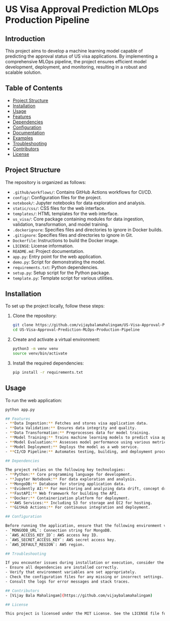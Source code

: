# US Visa Approval Prediction MLOps Production Pipeline

## Introduction

This project aims to develop a machine learning model capable of predicting the approval status of US visa applications. By implementing a comprehensive MLOps pipeline, the project ensures efficient model development, deployment, and monitoring, resulting in a robust and scalable solution.

## Table of Contents
- [Project Structure](#project-structure)
- [Installation](#installation)
- [Usage](#usage)
- [Features](#features)
- [Dependencies](#dependencies)
- [Configuration](#configuration)
- [Documentation](#documentation)
- [Examples](#examples)
- [Troubleshooting](#troubleshooting)
- [Contributors](#contributors)
- [License](#license)

## Project Structure

The repository is organized as follows:
- `.github/workflows/`: Contains GitHub Actions workflows for CI/CD.
- `config/`: Configuration files for the project.
- `notebook/`: Jupyter notebooks for data exploration and analysis.
- `static/css/`: CSS files for the web interface.
- `templates/`: HTML templates for the web interface.
- `us_visa/`: Core package containing modules for data ingestion, validation, transformation, and model training.
- `.dockerignore`: Specifies files and directories to ignore in Docker builds.
- `.gitignore`: Specifies files and directories to ignore in Git.
- `Dockerfile`: Instructions to build the Docker image.
- `LICENSE`: License information.
- `README.md`: Project documentation.
- `app.py`: Entry point for the web application.
- `demo.py`: Script for demonstrating the model.
- `requirements.txt`: Python dependencies.
- `setup.py`: Setup script for the Python package.
- `template.py`: Template script for various utilities.

## Installation

To set up the project locally, follow these steps:

1. Clone the repository:

    ```bash
    git clone https://github.com/vijaybalamahalingam/US-Visa-Approval-Prediction-MLOps-Production-Pipeline.git
    cd US-Visa-Approval-Prediction-MLOps-Production-Pipeline
    ```

2. Create and activate a virtual environment:

    ```bash
    python3 -m venv venv
    source venv/bin/activate
    ```

3. Install the required dependencies:

    ```bash
    pip install -r requirements.txt
    ```

## Usage

To run the web application:

```bash
python app.py

## Features
- **Data Ingestion:** Fetches and stores visa application data.
- **Data Validation:** Ensures data integrity and quality.
- **Data Transformation:** Preprocesses data for model training.
- **Model Training:** Trains machine learning models to predict visa approval.
- **Model Evaluation:** Assesses model performance using various metrics.
- **Model Deployment:** Deploys the model as a web service.
- **CI/CD Pipeline:** Automates testing, building, and deployment processes.

## Dependencies

The project relies on the following key technologies:
- **Python:** Core programming language for development.
- **Jupyter Notebook:** For data exploration and analysis.
- **MongoDB:** Database for storing application data.
- **Evidently AI:** For monitoring and analyzing data drift, concept drift, and other model performance metrics.
- **FastAPI:** Web framework for building the API.
- **Docker:** Containerization platform for deployment.
- **AWS Services:** Including S3 for storage and EC2 for hosting.
- **GitHub Actions:** For continuous integration and deployment.

## Configuration

Before running the application, ensure that the following environment variables are set:
- `MONGODB_URL`: Connection string for MongoDB.
- `AWS_ACCESS_KEY_ID`: AWS access key ID.
- `AWS_SECRET_ACCESS_KEY`: AWS secret access key.
- `AWS_DEFAULT_REGION`: AWS region.

## Troubleshooting

If you encounter issues during installation or execution, consider the following steps:
- Ensure all dependencies are installed correctly.
- Verify that environment variables are set appropriately.
- Check the configuration files for any missing or incorrect settings.
- Consult the logs for error messages and stack traces.

## Contributors
- [Vijay Bala Mahalingam](https://github.com/vijaybalamahalingam)

## License

This project is licensed under the MIT License. See the LICENSE file for more details.